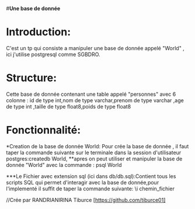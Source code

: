 #**Une base de donnée**

# Introduction:
C'est un tp qui consiste a manipuler une base de donnée appelé "World" , ici j'utilise postgresql comme SGBDRO. 

# Structure:
Cette base de donnée contenant une table appelé "personnes" avec 6 colonne : id de type int,nom de type varchar,prenom de type varchar ,age de type int ,taille de type float8,poids de type float8   

# Fonctionnalité:
*Creation de la base de donnée World:
Pour crée la base de donnée , il faut taper la commande suivante sur le terminale dans la session d'utilisateur postgres:createdb World,
**apres on peut utiliser et manipuler la base de donnée "World" avec la commande : psql World  

***Le Fichier avec extension sql (ici dans db/db.sql):Contient tous les scripts SQL qui permet d'interagir avec la base de donnée,pour l'implementé il suffit de taper la commande suivante: \i chemin_fichier 

//Crée par RANDRIANIRINA Tiburce [https://github.com/tiburce01]
